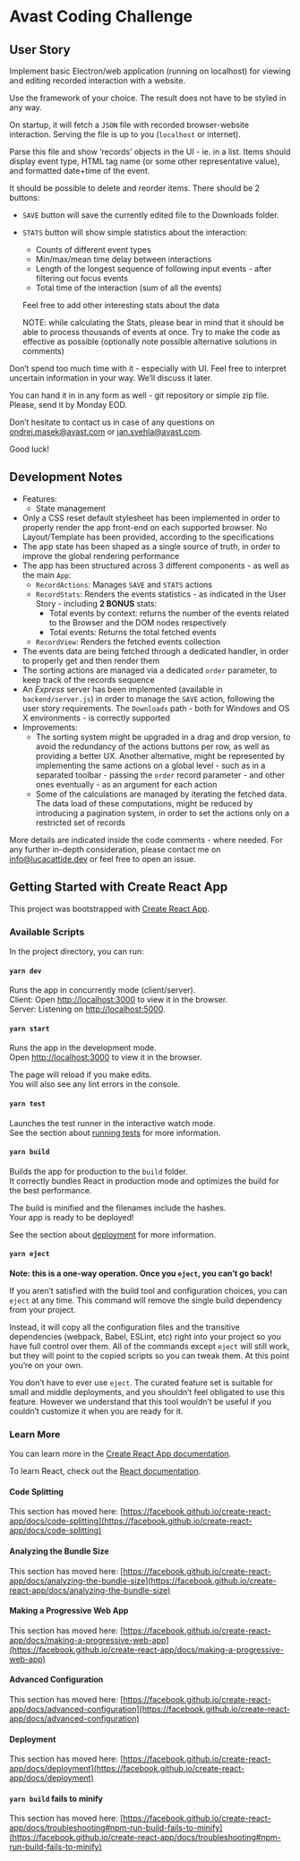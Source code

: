 # Avast Coding Challenge

## User Story

Implement basic Electron/web application (running on localhost) for viewing and editing recorded interaction with a website.

Use the framework of your choice. The result does not have to be styled in any way.

On startup, it will fetch a `JSON` file with recorded browser-website interaction. Serving the file is up to you (`localhost` or internet).

Parse this file and show ‘records’ objects in the UI - ie. in a list.
Items should display event type, HTML tag name (or some other representative value), and formatted date+time of the event.

It should be possible to delete and reorder items.
There should be 2 buttons:

- `SAVE` button will save the currently edited file to the Downloads folder.
- `STATS` button will show simple statistics about the interaction:

  - Counts of different event types
  - Min/max/mean time delay between interactions
  - Length of the longest sequence of following input events - after filtering out focus events
  - Total time of the interaction (sum of all the events)

  Feel free to add other interesting stats about the data

  NOTE: while calculating the Stats, please bear in mind that it should be able to process thousands of events at once. Try to make the code as effective as possible (optionally note possible alternative solutions in comments)

Don’t spend too much time with it - especially with UI. Feel free to interpret uncertain information in your way. We’ll discuss it later.

You can hand it in in any form as well - git repository or simple zip file. Please, send it by Monday EOD.

Don’t hesitate to contact us in case of any questions on ondrej.masek@avast.com or jan.svehla@avast.com.

Good luck!

## Development Notes

- Features:
  - State management
- Only a CSS reset default stylesheet has been implemented in order to properly render the app front-end on each supported browser. No Layout/Template has been provided, according to the specifications
- The app state has been shaped as a single source of truth, in order to improve the global rendering performance
- The app has been structured across 3 different components - as well as the main `App`:
  - `RecordActions`: Manages `SAVE` and `STATS` actions
  - `RecordStats`: Renders the events statistics - as indicated in the User Story - including **2 BONUS** stats:
    - Total events by context: returns the number of the events related to the Browser and the DOM nodes respectively
    - Total events: Returns the total fetched events
  - `RecordView`: Renders the fetched events collection
- The events data are being fetched through a dedicated handler, in order to properly get and then render them
- The sorting actions are managed via a dedicated `order` parameter, to keep track of the records sequence
- An _Express_ server has been implemented (available in `backend/server.js`) in order to manage the `SAVE` action, following the user story requirements. The `Downloads` path - both for Windows and OS X environments - is correctly supported
- Improvements:
  - The sorting system might be upgraded in a drag and drop version, to avoid the redundancy of the actions buttons per row, as well as providing a better UX. Another alternative, might be represented by implementing the same actions on a global level - such as in a separated toolbar - passing the `order` record parameter - and other ones eventually - as an argument for each action
  - Some of the calculations are managed by iterating the fetched data. The data load of these computations, might be reduced by introducing a pagination system, in order to set the actions only on a restricted set of records

More details are indicated inside the code comments - where needed. For any further in-depth consideration, please contact me on info@lucacattide.dev or feel free to open an issue.

## Getting Started with Create React App

This project was bootstrapped with [Create React App](https://github.com/facebook/create-react-app).

### Available Scripts

In the project directory, you can run:

#### `yarn dev`

Runs the app in concurrently mode (client/server).\
Client: Open [http://localhost:3000](http://localhost:3000) to view it in the browser.\
Server: Listening on [http://localhost:5000](http://localhost:5000).

#### `yarn start`

Runs the app in the development mode.\
Open [http://localhost:3000](http://localhost:3000) to view it in the browser.

The page will reload if you make edits.\
You will also see any lint errors in the console.

#### `yarn test`

Launches the test runner in the interactive watch mode.\
See the section about [running tests](https://facebook.github.io/create-react-app/docs/running-tests) for more information.

#### `yarn build`

Builds the app for production to the `build` folder.\
It correctly bundles React in production mode and optimizes the build for the best performance.

The build is minified and the filenames include the hashes.\
Your app is ready to be deployed!

See the section about [deployment](https://facebook.github.io/create-react-app/docs/deployment) for more information.

#### `yarn eject`

**Note: this is a one-way operation. Once you `eject`, you can’t go back!**

If you aren’t satisfied with the build tool and configuration choices, you can `eject` at any time. This command will remove the single build dependency from your project.

Instead, it will copy all the configuration files and the transitive dependencies (webpack, Babel, ESLint, etc) right into your project so you have full control over them. All of the commands except `eject` will still work, but they will point to the copied scripts so you can tweak them. At this point you’re on your own.

You don’t have to ever use `eject`. The curated feature set is suitable for small and middle deployments, and you shouldn’t feel obligated to use this feature. However we understand that this tool wouldn’t be useful if you couldn’t customize it when you are ready for it.

### Learn More

You can learn more in the [Create React App documentation](https://facebook.github.io/create-react-app/docs/getting-started).

To learn React, check out the [React documentation](https://reactjs.org/).

#### Code Splitting

This section has moved here: [https://facebook.github.io/create-react-app/docs/code-splitting](https://facebook.github.io/create-react-app/docs/code-splitting)

#### Analyzing the Bundle Size

This section has moved here: [https://facebook.github.io/create-react-app/docs/analyzing-the-bundle-size](https://facebook.github.io/create-react-app/docs/analyzing-the-bundle-size)

#### Making a Progressive Web App

This section has moved here: [https://facebook.github.io/create-react-app/docs/making-a-progressive-web-app](https://facebook.github.io/create-react-app/docs/making-a-progressive-web-app)

#### Advanced Configuration

This section has moved here: [https://facebook.github.io/create-react-app/docs/advanced-configuration](https://facebook.github.io/create-react-app/docs/advanced-configuration)

#### Deployment

This section has moved here: [https://facebook.github.io/create-react-app/docs/deployment](https://facebook.github.io/create-react-app/docs/deployment)

#### `yarn build` fails to minify

This section has moved here: [https://facebook.github.io/create-react-app/docs/troubleshooting#npm-run-build-fails-to-minify](https://facebook.github.io/create-react-app/docs/troubleshooting#npm-run-build-fails-to-minify)
